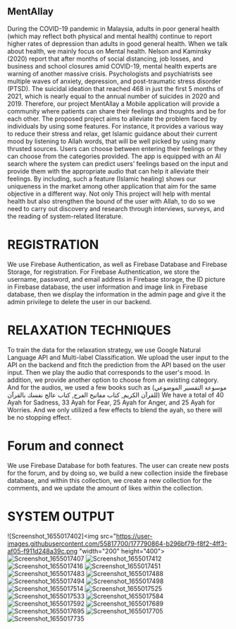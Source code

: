 ##  MentAllay
During the COVID-19 pandemic in Malaysia, adults in poor general health (which may reflect both physical and mental health) continue to report higher rates of depression than adults in good general health. When we talk about health, we mainly focus on Mental health. Nelson and Kaminsky (2020) report that after months of social distancing, job losses, and business and school closures amid COVID-19, mental health experts are warning of another massive crisis. Psychologists and psychiatrists see multiple waves of anxiety, depression, and post-traumatic stress disorder (PTSD).  The suicidal ideation that reached 468 in just the first 5 months of 2021, which is nearly equal to the annual number of suicides in 2020 and 2019. Therefore, our project MentAllay a Mobile application will provide a community where patients can share their feelings and thoughts and be for each other. The proposed project aims to alleviate the problem faced by individuals by using some features. For instance, it provides a various way to reduce their stress and relax, get Islamic guidance about their current mood by listening to Allah words, that will be well picked by using many thrusted sources. Users can choose between entering their feelings or they can choose from the categories provided. The app is equipped with an AI search where the system can predict users’ feelings based on the input and provide them with the appropriate audio that can help it alleviate their feelings. By including, such a feature (Islamic healing) shows our uniqueness in the market among other application that aim for the same objective in a different way.  Not only This project will help with mental health but also strengthen the bound of the user with Allah, to do so we need to carry out discovery and research through interviews, surveys, and the reading of system-related literature.

#  REGISTRATION 
We use Firebase Authentication, as well as Firebase Database and Firebase Storage, for registration. For Firebase Authentication, we store the username, password, and email address in Firebase storage, the ID picture in Firebase database, the user information and image link in Firebase database, then we display the information in the admin page and give it the admin privilege to delete the user in our backend.
#  RELAXATION TECHNIQUES
To train the data for the relaxation strategy, we use Google Natural Language API and Multi-label Classification. We upload the user input to the API on the backend and fitch the prediction from the API based on the user input. Then we play the audio that corresponds to the user's mood. In addition, we provide another option to choose from an existing category. And for the audios, we used a few books such as (موسوعة التفسير الموضوعي للقرآن الكريم, كتاب مفاتيح الفرج, كتاب عالج نفسك بالقرآن)    We have a total of 40 Ayah for Sadness, 33 Ayah for Fear, 25 Ayah for Anger, and 25 Ayah for Worries. And we only utilized a few effects to blend the ayah, so there will be no stopping effect.

#  Forum and connect 
We use Firebase Database for both features. The user can create new posts for the forum, and by doing so, we build a new collection inside the firebase database, and within this collection, we create a new collection for the comments, and we update the amount of likes within the collection.

# SYSTEM OUTPUT


![Screenshot_1655017402]<img src="https://user-images.githubusercontent.com/55817700/177790864-b296bf79-f8f2-4ff3-af05-f911d248a39c.png "width="200" height="400">
![Screenshot_1655017407](https://user-images.githubusercontent.com/55817700/177790880-7e634ab2-0b4e-4ba3-b6dc-5743edf39888.png)
![Screenshot_1655017412](https://user-images.githubusercontent.com/55817700/177790882-692dfbf0-5b5d-4ce5-9c8a-12b498248c39.png)
![Screenshot_1655017416](https://user-images.githubusercontent.com/55817700/177790886-b31d76ed-d881-41cc-b117-208b70073fd6.png)
![Screenshot_1655017451](https://user-images.githubusercontent.com/55817700/177790890-f3d98962-61cf-4733-9a98-fd5c5100b263.png)
![Screenshot_1655017483](https://user-images.githubusercontent.com/55817700/177790894-b1f8e184-e97b-4fe4-a9d5-8c68f9b9623a.png)
![Screenshot_1655017488](https://user-images.githubusercontent.com/55817700/177790898-b6c02e88-2efb-4d48-9839-1eac7b6a89e8.png)
![Screenshot_1655017494](https://user-images.githubusercontent.com/55817700/177790908-78d73657-c4fb-4c36-aaff-4931b4e2eaa0.png)
![Screenshot_1655017498](https://user-images.githubusercontent.com/55817700/177790914-a29ec139-0a27-424c-a451-0410df8be20e.png)
![Screenshot_1655017514](https://user-images.githubusercontent.com/55817700/177790915-23c79702-b74f-4aa8-8698-6a114ad77053.png)
![Screenshot_1655017525](https://user-images.githubusercontent.com/55817700/177790919-a3d28142-4d4f-4af7-8c3e-0e7109e30b6f.png)
![Screenshot_1655017533](https://user-images.githubusercontent.com/55817700/177790924-72ca436f-0962-43e0-9159-3298b4322f41.png)
![Screenshot_1655017584](https://user-images.githubusercontent.com/55817700/177790928-70c9aa2f-9c9b-49e8-967f-da88ca952589.png)
![Screenshot_1655017592](https://user-images.githubusercontent.com/55817700/177790930-291006d9-557c-4827-9587-7a933868435e.png)
![Screenshot_1655017689](https://user-images.githubusercontent.com/55817700/177790936-69ba5c9a-8b97-473d-823b-3897a838d2a7.png)
![Screenshot_1655017695](https://user-images.githubusercontent.com/55817700/177790941-58ac2d45-6e03-4e32-a90b-03b2c786441f.png)
![Screenshot_1655017705](https://user-images.githubusercontent.com/55817700/177790942-4ff0585c-a9d9-4a83-9ed0-8b22e2e9afc5.png)
![Screenshot_1655017735](https://user-images.githubusercontent.com/55817700/177790946-b8e46b9e-e81d-432a-b33e-7bf878ecf178.png)

